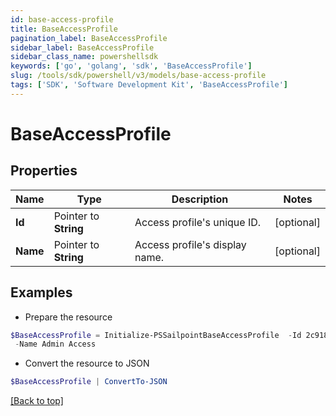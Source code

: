 ```yaml
---
id: base-access-profile
title: BaseAccessProfile
pagination_label: BaseAccessProfile
sidebar_label: BaseAccessProfile
sidebar_class_name: powershellsdk
keywords: ['go', 'golang', 'sdk', 'BaseAccessProfile'] 
slug: /tools/sdk/powershell/v3/models/base-access-profile
tags: ['SDK', 'Software Development Kit', 'BaseAccessProfile']
---
```



# BaseAccessProfile

## Properties

Name | Type | Description | Notes
------------ | ------------- | ------------- | -------------
**Id** |  Pointer to **String** | Access profile&#39;s unique ID. | [optional] 
**Name** |  Pointer to **String** | Access profile&#39;s display name. | [optional] 

## Examples

- Prepare the resource
```powershell
$BaseAccessProfile = Initialize-PSSailpointBaseAccessProfile  -Id 2c91809c6faade77016fb4f0b63407ae `
 -Name Admin Access
```

- Convert the resource to JSON
```powershell
$BaseAccessProfile | ConvertTo-JSON
```


[[Back to top]](#) 

